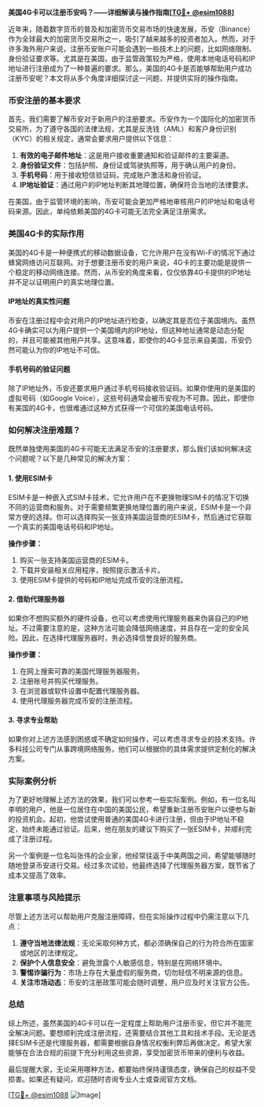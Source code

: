 **美国4G卡可以注册币安吗？——详细解读与操作指南[[TG💪+ @esim1088](https://t.me/s/esim1088)]**

近年来，随着数字货币的普及和加密货币交易市场的快速发展，币安（Binance）作为全球最大的加密货币交易所之一，吸引了越来越多的投资者加入。然而，对于许多海外用户来说，注册币安账户可能会遇到一些技术上的问题，比如网络限制、身份验证要求等。尤其是在美国，由于监管政策较为严格，使用本地电话号码和IP地址进行注册成为了一种普遍的要求。那么，美国的4G卡是否能够帮助用户成功注册币安呢？本文将从多个角度详细探讨这一问题，并提供实际的操作指南。

### 币安注册的基本要求

首先，我们需要了解币安对于新用户的注册要求。币安作为一个国际化的加密货币交易所，为了遵守各国的法律法规，尤其是反洗钱（AML）和客户身份识别（KYC）的相关规定，通常会要求用户提供以下信息：

1. **有效的电子邮件地址**：这是用户接收重要通知和验证邮件的主要渠道。
2. **身份验证文件**：包括护照、身份证或驾驶执照等，用于确认用户的身份。
3. **手机号码**：用于接收短信验证码，完成账户激活和身份验证。
4. **IP地址验证**：通过用户的IP地址判断其地理位置，确保符合当地的法律要求。

在美国，由于监管环境的影响，币安可能会更加严格地审核用户的IP地址和电话号码来源。因此，单纯依赖美国的4G卡可能无法完全满足注册需求。

### 美国4G卡的实际作用

美国的4G卡是一种便携式的移动数据设备，它允许用户在没有Wi-Fi的情况下通过蜂窝网络访问互联网。对于想要注册币安的用户来说，4G卡的主要功能是提供一个稳定的移动网络连接。然而，从币安的角度来看，仅仅依靠4G卡提供的IP地址并不足以证明用户的真实地理位置。

#### IP地址的真实性问题

币安在注册过程中会对用户的IP地址进行检查，以确定其是否位于美国境内。虽然4G卡确实可以为用户提供一个美国境内的IP地址，但这种地址通常是动态分配的，并且可能被其他用户共享。这意味着，即使你的4G卡显示来自美国，币安仍然可能认为你的IP地址不可信。

#### 手机号码的验证问题

除了IP地址外，币安还要求用户通过手机号码接收验证码。如果你使用的是美国的虚拟号码（如Google Voice），这些号码通常会被币安视为不可靠。因此，即使你有美国的4G卡，也很难通过这种方式获得一个可信的美国电话号码。

### 如何解决注册难题？

既然单独使用美国的4G卡可能无法满足币安的注册要求，那么我们该如何解决这个问题呢？以下是几种常见的解决方案：

#### 1. 使用ESIM卡

ESIM卡是一种嵌入式SIM卡技术，它允许用户在不更换物理SIM卡的情况下切换不同的运营商和服务。对于需要频繁更换地理位置的用户来说，ESIM卡是一个非常方便的选择。你可以选择购买一张支持美国运营商的ESIM卡，然后通过它获取一个真实的美国电话号码和IP地址。

**操作步骤：**
1. 购买一张支持美国运营商的ESIM卡。
2. 下载并安装相关应用程序，按照提示激活卡片。
3. 使用ESIM卡提供的号码和IP地址完成币安的注册流程。

#### 2. 借助代理服务器

如果你不想购买额外的硬件设备，也可以考虑使用代理服务器来伪装自己的IP地址。不过需要注意的是，这种方法可能会降低网络速度，并且存在一定的安全风险。因此，在选择代理服务器时，务必选择信誉良好的服务商。

**操作步骤：**
1. 在网上搜索可靠的美国代理服务器服务。
2. 注册账号并购买代理服务。
3. 在浏览器或软件设置中配置代理服务器。
4. 使用代理服务器完成币安的注册流程。

#### 3. 寻求专业帮助

如果你对上述方法感到困惑或不确定如何操作，可以考虑寻求专业的技术支持。许多科技公司专门从事跨境网络服务，他们可以根据你的具体需求提供定制化的解决方案。

### 实际案例分析

为了更好地理解上述方法的效果，我们可以参考一些实际案例。例如，有一位名叫李明的用户，他是一位居住在中国的美国公民，希望重新注册币安账户以便参与新的投资机会。起初，他尝试使用普通的美国4G卡进行注册，但由于IP地址不稳定，始终未能通过验证。后来，他在朋友的建议下购买了一张ESIM卡，并顺利完成了注册过程。

另一个案例是一位名叫张伟的企业家，他经常往返于中美两国之间，希望能够随时随地登录币安进行交易。经过多次试验，他最终选择了代理服务器方案，既节省了成本又提高了效率。

### 注意事项与风险提示

尽管上述方法可以帮助用户克服注册障碍，但在实际操作过程中仍需注意以下几点：

1. **遵守当地法律法规**：无论采取何种方式，都必须确保自己的行为符合所在国家或地区的法律规定。
2. **保护个人信息安全**：避免泄露个人敏感信息，特别是在网络环境中。
3. **警惕诈骗行为**：市场上存在大量虚假的服务商，切勿轻信不明来源的信息。
4. **关注市场动态**：币安的注册政策可能会随时调整，用户应及时关注官方公告。

### 总结

综上所述，虽然美国的4G卡可以在一定程度上帮助用户注册币安，但它并不能完全解决问题。要想顺利完成注册流程，还需要结合其他工具和技术手段。无论是选择ESIM卡还是代理服务器，都需要根据自身情况权衡利弊后再做决定。希望大家能够在合法合规的前提下充分利用这些资源，享受加密货币带来的便利与收益。

最后提醒大家，无论采用哪种方法，都要始终保持谨慎态度，确保自己的权益不受损害。如果还有疑问，欢迎随时咨询专业人士或查阅官方文档。

[[TG💪+ @esim1088](https://t.me/s/esim1088) ![Image](https://i.postimg.cc/4NQfJmqS/Snipaste-2025-05-13-00-14-12.png)]